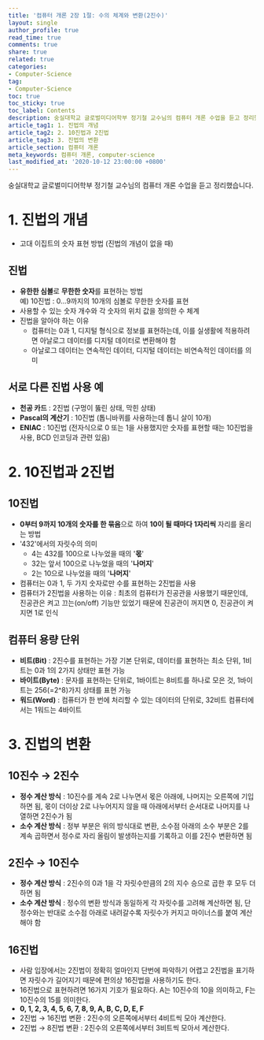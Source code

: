```yaml
---
title: '컴퓨터 개론 2장 1절: 수의 체계와 변환(2진수)'
layout: single
author_profile: true
read_time: true
comments: true
share: true
related: true
categories:
- Computer-Science
tag:
- Computer-Science
toc: true
toc_sticky: true
toc_label: Contents
description: 숭실대학교 글로벌미디어학부 정기철 교수님의 컴퓨터 개론 수업을 듣고 정리했습니다.
article_tag1: 1. 진법의 개념
article_tag2: 2. 10진법과 2진법
article_tag3: 3. 진법의 변환
article_section: 컴퓨터 개론
meta_keywords: 컴퓨터 개론, computer-science
last_modified_at: '2020-10-12 23:00:00 +0800'
---
```


숭실대학교 글로벌미디어학부 정기철 교수님의 컴퓨터 개론 수업을 듣고 정리했습니다.

# 1. 진법의 개념
- 고대 이집트의 숫자 표현 방법 (진법의 개념이 없을 때)

## 진법
- **유한한 심볼**로 **무한한 숫자**를 표현하는 방법  
  예) 10진법 : 0...9까지의 10개의 심볼로 무한한 숫자를 표현
- 사용할 수 있는 숫자 개수와 각 숫자의 위치 값을 정의한 수 체계
- 진법을 알아야 하는 이유
  - 컴퓨터는 0과 1, 디지털 형식으로 정보를 표현하는데, 이를 실생활에 적용하려면 아날로그 데이터를 디지털 데이터로 변환해야 함
  - 아날로그 데이터는 연속적인 데이터, 디지털 데이터는 비연속적인 데이터를 의미

## 서로 다른 진법 사용 예
- **천공 카드** : 2진법 (구멍이 뚫린 상태, 막힌 상태)
- **Pascal의 계산기** : 10진법 (톱니바퀴를 사용하는데 톱니 살이 10개)
- **ENIAC** : 10진법 (전자식으로 0 또는 1을 사용했지만 숫자를 표현할 때는 10진법을 사용, BCD 인코딩과 관련 있음)

# 2. 10진법과 2진법

## 10진법
- **0부터 9까지 10개의 숫자를 한 묶음**으로 하여 **10이 될 때마다 1자리씩** 자리를 올리는 방법
- '432'에서의 자릿수의 의미
  - 4는 432를 100으로 나누었을 때의 '**몫**'
  - 32는 앞서 100으로 나누었을 때의 '**나머지**'
  - 2는 10으로 나누었을 때의 '**나머지**'
- 컴퓨터는 0과 1, 두 가지 숫자로만 수를 표현하는 2진법을 사용
- 컴퓨터가 2진법을 사용하는 이유 : 최초의 컴퓨터가 진공관을 사용했기 때문인데, 진공관은 켜고 끄는(on/off) 기능만 있었기 때문에 진공관이 꺼지면 0, 진공관이 켜지면 1로 인식

## 컴퓨터 용량 단위
- **비트(Bit)** : 2진수를 표현하는 가장 기본 단위로, 데이터를 표현하는 최소 단위, 1비트는 0과 1의 2가지 상태만 표현 가능
- **바이트(Byte)** : 문자를 표현하는 단위로, 1바이트는 8비트를 하나로 모은 것, 1바이트는 256(=2^8)가지 상태를 표현 가능
- **워드(Word)** : 컴퓨터가 한 번에 처리할 수 있는 데이터의 단위로, 32비트 컴퓨터에서는 1워드는 4바이트

# 3. 진법의 변환

## 10진수 → 2진수
- **정수 계산 방식** : 10진수를 계속 2로 나누면서 몫은 아래에, 나머지는 오른쪽에 기입하면 됨, 몫이 더이상 2로 나누어지지 않을 때 아래에서부터 순서대로 나머지를 나열하면 2진수가 됨
- **소수 계산 방식** : 정부 부분은 위의 방식대로 변환, 소수점 아래의 소수 부분은 2를 계속 곱하면서 정수로 자리 올림이 발생하는지를 기록하고 이를 2진수 변환하면 됨

## 2진수 → 10진수
- **정수 계산 방식** : 2진수의 0과 1을 각 자릿수만큼의 2의 지수 승으로 곱한 후 모두 더하면 됨
- **소수 계산 방식** : 정수의 변환 방식과 동일하게 각 자릿수를 고려해 계산하면 됨, 단 정수와는 반대로 소수점 아래로 내려갈수록 자릿수가 커지고 마이너스를 붙여 계산해야 함

## 16진법
- 사람 입장에서는 2진법이 정확히 얼마인지 단번에 파악하기 어렵고 2진법을 표기하면 자릿수가 길어지기 때문에 편의상 16진법을 사용하기도 한다.
- 16진법으로 표현하려면 16가지 기호가 필요하다. A는 10진수의 10을 의미하고, F는 10진수의 15를 의미한다.
- **0, 1, 2, 3, 4, 5, 6, 7, 8, 9, A, B, C, D, E, F**
- 2진법 → 16진법 변환 : 2진수의 오른쪽에서부터 4비트씩 모아 계산한다.
- 2진법 → 8진법 변환 : 2진수의 오른쪽에서부터 3비트씩 모아서 계산한다.

    